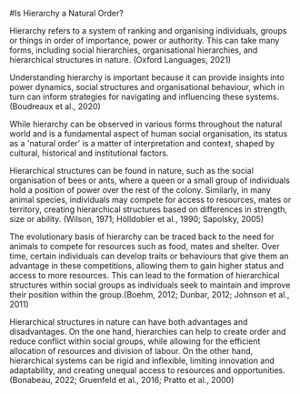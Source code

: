 #Is Hierarchy a Natural Order?

Hierarchy refers to a system of ranking and organising individuals, groups or things in order of importance, power or authority. This can take many forms, including social hierarchies, organisational hierarchies, and hierarchical structures in nature. (Oxford Languages, 2021)

Understanding hierarchy is important because it can provide insights into power dynamics, social structures and organisational behaviour, which in turn can inform strategies for navigating and influencing these systems. (Boudreaux et al., 2020)

While hierarchy can be observed in various forms throughout the natural world and is a fundamental aspect of human social organisation, its status as a 'natural order' is a matter of interpretation and context, shaped by cultural, historical and institutional factors.

Hierarchical structures can be found in nature, such as the social organisation of bees or ants, where a queen or a small group of individuals hold a position of power over the rest of the colony. Similarly, in many animal species, individuals may compete for access to resources, mates or territory, creating hierarchical structures based on differences in strength, size or ability. (Wilson, 1971; Hölldobler et al., 1990; Sapolsky, 2005)

The evolutionary basis of hierarchy can be traced back to the need for animals to compete for resources such as food, mates and shelter. Over time, certain individuals can develop traits or behaviours that give them an advantage in these competitions, allowing them to gain higher status and access to more resources. This can lead to the formation of hierarchical structures within social groups as individuals seek to maintain and improve their position within the group.(Boehm, 2012; Dunbar, 2012; Johnson et al., 2011)

Hierarchical structures in nature can have both advantages and disadvantages. On the one hand, hierarchies can help to create order and reduce conflict within social groups, while allowing for the efficient allocation of resources and division of labour. On the other hand, hierarchical systems can be rigid and inflexible, limiting innovation and adaptability, and creating unequal access to resources and opportunities. (Bonabeau, 2022; Gruenfeld et al., 2016; Pratto et al., 2000)
